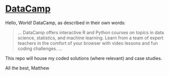 # [DataCamp](https://www.datacamp.com/home)

Hello, World! DataCamp, as described in their own words:

>... DataCamp offers interactive R and Python courses on topics in data science, statistics, and machine learning. Learn from a team of expert teachers in the comfort of your browser with video lessons and fun coding challenges. ...

This repo will house my coded solutions (where relevant) and case studies.

All the best,
Matthew
